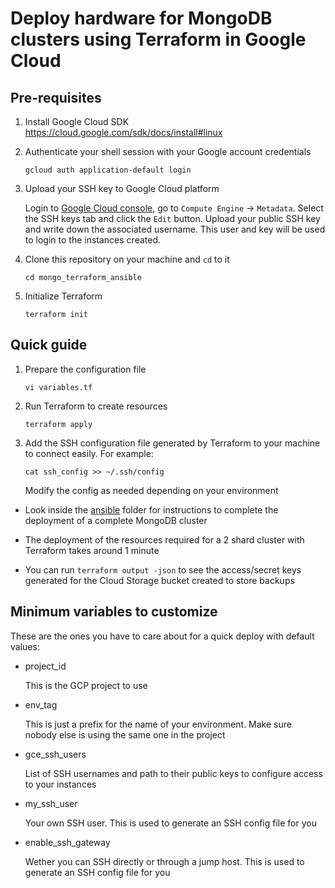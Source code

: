 # Deploy hardware for MongoDB clusters using Terraform in Google Cloud

## Pre-requisites

1. Install Google Cloud SDK https://cloud.google.com/sdk/docs/install#linux
2. Authenticate your shell session with your Google account credentials

    ```
    gcloud auth application-default login
    ``` 

3. Upload your SSH key to Google Cloud platform
   
    Login to [Google Cloud console](console.cloud.google.com), go to `Compute Engine` -> `Metadata`. Select the SSH keys tab and click the `Edit` button. Upload your public SSH key and write down the associated username. This user and key will be used to login to the instances created.

4. Clone this repository on your machine and `cd` to it

    ```
    cd mongo_terraform_ansible
    ```

5. Initialize Terraform 

    ```
    terraform init
    ```

## Quick guide

1. Prepare the configuration file

    ```
    vi variables.tf
    ```

2. Run Terraform to create resources

    ```
    terraform apply
    ``` 

3. Add the SSH configuration file generated by Terraform to your machine to connect easily. For example: 

    ```
    cat ssh_config >> ~/.ssh/config
    ```

    Modify the config as needed depending on your environment

- Look inside the [ansible](ansible) folder for instructions to complete the deployment of a complete MongoDB cluster

- The deployment of the resources required for a 2 shard cluster with Terraform takes around 1 minute

- You can run `terraform output -json` to see the access/secret keys generated for the Cloud Storage bucket created to store backups

## Minimum variables to customize

These are the ones you have to care about for a quick deploy with default values:

- project_id

    This is the GCP project to use 

- env_tag

    This is just a prefix for the name of your environment. Make sure nobody else is using the same one in the project

- gce_ssh_users

    List of SSH usernames and path to their public keys to configure access to your instances

- my_ssh_user

    Your own SSH user. This is used to generate an SSH config file for you

- enable_ssh_gateway

    Wether you can SSH directly or through a jump host. This is used to generate an SSH config file for you
